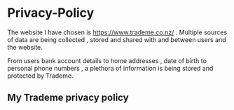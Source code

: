 # Privacy-Policy

The website I have chosen is https://www.trademe.co.nz/ . Multiple sources of data are being collected , stored and shared with and between users and the website.

From users bank account details to home addresses , date of birth to personal phone numbers , a plethora of information is being stored and protected by Trademe.

## My Trademe privacy policy

